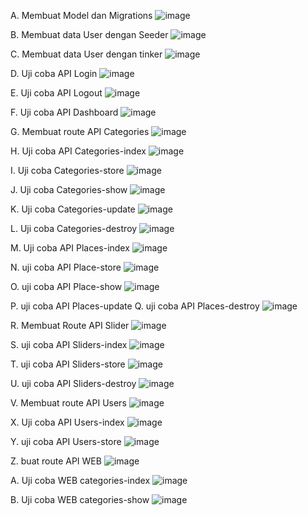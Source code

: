 A. Membuat Model dan Migrations
![image](https://github.com/user-attachments/assets/f96a8236-a90f-4ab6-9bab-a075e6662841)

B. Membuat data User dengan Seeder
![image](https://github.com/user-attachments/assets/9680f60f-d2b3-43d0-bfe3-c4cd5e03ed2c)

C. Membuat data User dengan tinker
![image](https://github.com/user-attachments/assets/e664f111-7ca1-45e5-8ee1-5ea6a706e969)

D. Uji coba API Login
![image](https://github.com/user-attachments/assets/3cab8a3c-c5bf-4b8b-965b-ef9784f28976)

E. Uji coba API Logout
![image](https://github.com/user-attachments/assets/13814d0e-1d2f-469c-929f-1d545b705d50)

F. Uji coba API Dashboard
![image](https://github.com/user-attachments/assets/1b927c53-7f7d-4cf7-8934-fba01abe2ba4)

G. Membuat route API Categories
![image](https://github.com/user-attachments/assets/c15a5aa7-4234-4199-b862-e38f4aef7531)

H. Uji coba API Categories-index
![image](https://github.com/user-attachments/assets/15103add-ced5-4931-b0cd-ac894bb78c07)

I. Uji coba Categories-store
![image](https://github.com/user-attachments/assets/bbe7e971-4680-409f-b859-a5854941f78b)

J. Uji coba Categories-show
![image](https://github.com/user-attachments/assets/ceb97031-724f-4f10-aa1c-8ef5385ab6c3)

K. Uji coba Categories-update
![image](https://github.com/user-attachments/assets/23a24f38-0ea5-4086-ae38-1fda2091b149)

L. Uji coba Categories-destroy
![image](https://github.com/user-attachments/assets/7856880a-021c-463a-b6a8-421b5710656d)

M. Uji coba API Places-index
![image](https://github.com/user-attachments/assets/fb422925-5266-49b6-9d5f-66c55329ea8b)

N. uji coba API Place-store
![image](https://github.com/user-attachments/assets/630c0c12-8df5-4add-aaa3-22a18e885712)

O. uji coba API Place-show
![image](https://github.com/user-attachments/assets/fca99f62-9b6d-4e3f-a197-e67eb8b135bc)

P. uji coba API Places-update
Q. uji coba API Places-destroy
![image](https://github.com/user-attachments/assets/610d8840-bdb2-4d7d-90f4-ace37e37798f)

R. Membuat Route API Slider
![image](https://github.com/user-attachments/assets/a6e0d650-80a7-4f63-b886-815f8998b91b)

S. uji coba API Sliders-index
![image](https://github.com/user-attachments/assets/e6269429-0709-4759-be7a-857a3c2a3f5a)

T. uji coba API Sliders-store
![image](https://github.com/user-attachments/assets/1ff7a0c5-8265-4770-8d24-54dc2e9fdc81)

U. uji coba API Sliders-destroy
![image](https://github.com/user-attachments/assets/d1fcb90c-015a-4f2a-b9cf-dc78419d29b7)

V. Membuat route API Users
![image](https://github.com/user-attachments/assets/327f7a18-1721-43fa-b811-c2d7a7ba13cd)

X. Uji coba API Users-index
![image](https://github.com/user-attachments/assets/e6f43fc3-7a65-42fa-8630-afab83c73da0)

Y. uji coba API Users-store
![image](https://github.com/user-attachments/assets/3262dcad-efe1-465e-921b-8c6ba76dd0fc)

Z. buat route API WEB
![image](https://github.com/user-attachments/assets/e1ceb2f9-9a84-4aff-8254-d0de5c64d67e)

A. Uji coba WEB categories-index
![image](https://github.com/user-attachments/assets/6de3b870-ed5e-488b-8873-dedb01c37aa0)

B. Uji coba WEB categories-show
![image](https://github.com/user-attachments/assets/ab9f8205-9660-4b7c-ac4c-992ac621fb53)


